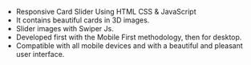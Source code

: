 - Responsive Card Slider Using HTML CSS & JavaScript
- It contains beautiful cards in 3D images.
- Slider images with Swiper Js.
- Developed first with the Mobile First methodology, then for desktop.
- Compatible with all mobile devices and with a beautiful and pleasant user interface.
